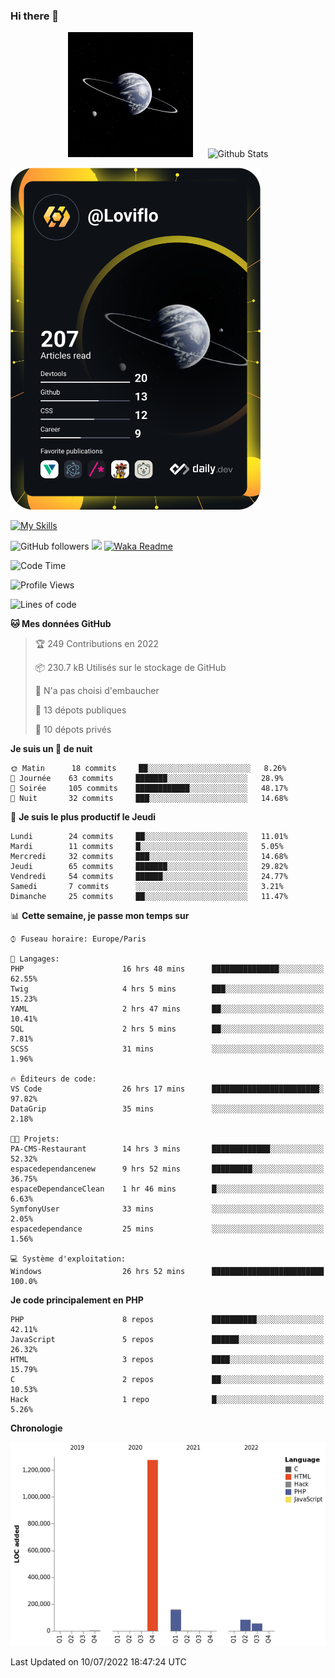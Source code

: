 ### Hi there 👋

<p align="center">
  <img src="https://github.com/Loviflo/Loviflo/blob/main/img/portrait.jpg" alt="Loviflo" height="200" style="margin-right: 20px"/>
  <img src="https://github-readme-stats.vercel.app/api?username=Loviflo&show_icons=true&theme=graywhite" alt="Github Stats" />
</p>

<a href="https://app.daily.dev/loviflo"><img src="https://github.com/loviflo/loviflo/blob/main/devcard.svg" width="400" alt="Loviflo's Dev Card"/></a>


[![My Skills](https://skillicons.dev/icons?i=php,laravel,symfony,mysql,js,ts,html,css,sass,angular,docker,webpack,vscode,figma,git,github,gitlab)](https://skillicons.dev)


![GitHub followers](https://img.shields.io/github/followers/Loviflo?label=Follow&style=social)
![](https://visitor-badge.glitch.me/badge?page_id=Loviflo.Loviflo)
[![Waka Readme](https://github.com/Loviflo/Loviflo/actions/workflows/update-stats.yml/badge.svg)](https://github.com/Loviflo/Loviflo/actions/workflows/update-stats.yml)

<!--START_SECTION:waka-->
![Code Time](http://img.shields.io/badge/Code%20Time-359%20hrs%2041%20mins-blue)

![Profile Views](http://img.shields.io/badge/Vues%20du%20profil-0-blue)

![Lines of code](https://img.shields.io/badge/Depuis%20Hello%20World%2C%20j%27ai%20%C3%A9crit-2%20Million%20Lignes%20de%20code-blue)

**🐱 Mes données GitHub** 

> 🏆 249 Contributions en 2022
 > 
> 📦 230.7 kB Utilisés sur le stockage de GitHub 
 > 
> 🚫 N'a pas choisi d'embaucher
 > 
> 📜 13 dépots publiques 
 > 
> 🔑 10 dépots privés  
 > 
**Je suis un 🦉 de nuit** 

```text
🌞 Matin      18 commits     ██░░░░░░░░░░░░░░░░░░░░░░░   8.26% 
🌆 Journée    63 commits     ███████░░░░░░░░░░░░░░░░░░   28.9% 
🌃 Soirée     105 commits    ████████████░░░░░░░░░░░░░   48.17% 
🌙 Nuit       32 commits     ███░░░░░░░░░░░░░░░░░░░░░░   14.68%

```
📅 **Je suis le plus productif le Jeudi** 

```text
Lundi        24 commits     ██░░░░░░░░░░░░░░░░░░░░░░░   11.01% 
Mardi        11 commits     █░░░░░░░░░░░░░░░░░░░░░░░░   5.05% 
Mercredi     32 commits     ███░░░░░░░░░░░░░░░░░░░░░░   14.68% 
Jeudi        65 commits     ███████░░░░░░░░░░░░░░░░░░   29.82% 
Vendredi     54 commits     ██████░░░░░░░░░░░░░░░░░░░   24.77% 
Samedi       7 commits      ░░░░░░░░░░░░░░░░░░░░░░░░░   3.21% 
Dimanche     25 commits     ██░░░░░░░░░░░░░░░░░░░░░░░   11.47%

```


📊 **Cette semaine, je passe mon temps sur** 

```text
⌚︎ Fuseau horaire: Europe/Paris

💬 Langages: 
PHP                      16 hrs 48 mins      ███████████████░░░░░░░░░░   62.55% 
Twig                     4 hrs 5 mins        ███░░░░░░░░░░░░░░░░░░░░░░   15.23% 
YAML                     2 hrs 47 mins       ██░░░░░░░░░░░░░░░░░░░░░░░   10.41% 
SQL                      2 hrs 5 mins        ██░░░░░░░░░░░░░░░░░░░░░░░   7.81% 
SCSS                     31 mins             ░░░░░░░░░░░░░░░░░░░░░░░░░   1.96%

🔥 Éditeurs de code: 
VS Code                  26 hrs 17 mins      ████████████████████████░   97.82% 
DataGrip                 35 mins             ░░░░░░░░░░░░░░░░░░░░░░░░░   2.18%

🐱‍💻 Projets: 
PA-CMS-Restaurant        14 hrs 3 mins       █████████████░░░░░░░░░░░░   52.32% 
espacedependancenew      9 hrs 52 mins       █████████░░░░░░░░░░░░░░░░   36.75% 
espaceDependanceClean    1 hr 46 mins        █░░░░░░░░░░░░░░░░░░░░░░░░   6.63% 
SymfonyUser              33 mins             ░░░░░░░░░░░░░░░░░░░░░░░░░   2.05% 
espacedependance         25 mins             ░░░░░░░░░░░░░░░░░░░░░░░░░   1.56%

💻 Système d'exploitation: 
Windows                  26 hrs 52 mins      █████████████████████████   100.0%

```

**Je code principalement en PHP** 

```text
PHP                      8 repos             ██████████░░░░░░░░░░░░░░░   42.11% 
JavaScript               5 repos             ██████░░░░░░░░░░░░░░░░░░░   26.32% 
HTML                     3 repos             ████░░░░░░░░░░░░░░░░░░░░░   15.79% 
C                        2 repos             ██░░░░░░░░░░░░░░░░░░░░░░░   10.53% 
Hack                     1 repo              █░░░░░░░░░░░░░░░░░░░░░░░░   5.26%

```


**Chronologie**

![Chart not found](https://raw.githubusercontent.com/Loviflo/Loviflo/main/charts/bar_graph.png) 


 Last Updated on 10/07/2022 18:47:24 UTC
<!--END_SECTION:waka-->
